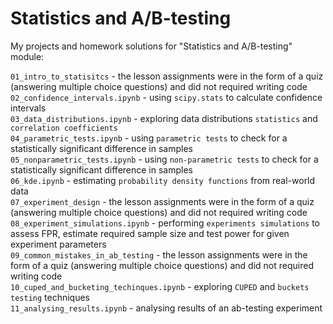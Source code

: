 # Statistics and A/B-testing

My projects and homework solutions for "Statistics and A/B-testing" module:

`01_intro_to_statisitcs` - the lesson assignments were in the form of a quiz (answering multiple choice questions) and did not required writing code  
`02_confidence_intervals.ipynb` - using `scipy.stats` to calculate confidence intervals  
`03_data_distributions.ipynb` - exploring data distributions `statistics` and `correlation coefficients`  
`04_parametric_tests.ipynb` - using `parametric tests` to check for a statistically significant difference in samples  
`05_nonparametric_tests.ipynb` - using `non-parametric tests` to check for a statistically significant difference in samples  
`06_kde.ipynb` - estimating `probability density functions` from real-world data  
`07_experiment_design` - the lesson assignments were in the form of a quiz (answering multiple choice questions) and did not required writing code  
`08_experiment_simulations.ipynb` - performing `experiments simulations` to assess FPR, estimate required sample size and test power for given experiment parameters  
`09_common_mistakes_in_ab_testing` - the lesson assignments were in the form of a quiz (answering multiple choice questions) and did not required writing code  
`10_cuped_and_bucketing_techinques.ipynb` - exploring `CUPED` and `buckets testing` techniques  
`11_analysing_results.ipynb` - analysing results of an ab-testing experiment  
